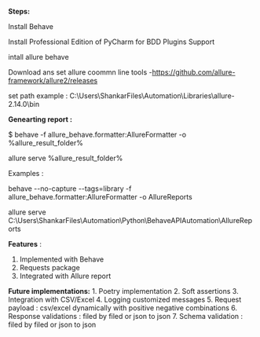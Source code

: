 **Steps:**

Install Behave

Install Professional Edition of PyCharm for BDD Plugins Support

intall allure behave 

Download ans set allure coommn line tools -https://github.com/allure-framework/allure2/releases

set path example : C:\Users\ShankarFiles\Automation\Libraries\allure-2.14.0\bin

**Genearting report :**

$ behave -f allure_behave.formatter:AllureFormatter -o %allure_result_folder% 

allure serve %allure_result_folder%

Examples :

behave --no-capture --tags=library -f allure_behave.formatter:AllureFormatter -o AllureReports

allure serve C:\Users\ShankarFiles\Automation\Python\BehaveAPIAutomation\AllureReports

**Features** :

1. Implemented with Behave 
2. Requests package 
3. Integrated with Allure report

**Future implementations:**
		1. Poetry implementation 
		2. Soft assertions
		3. Integration with CSV/Excel
		4. Logging customized messages
		5. Request payload : csv/excel dynamically with positive negative combinations
		6. Response validations : filed by filed or json to json
		7. Schema validation :  filed by filed or json to json


